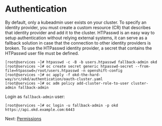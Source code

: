 # Authentication

By default, only a kubeadmin user exists on your cluster. To specify an identity
provider, you must create a custom resource (CR) that describes that identity
provider and add it to the cluster. HTPasswd is an easy way to setup
authentication without relying external systems, it can serve as a fallback
solution in case that the connection to other identity providers is broken. To
use the HTPasswd identity provider, a secret that contains the HTPasswd user
file must be defined.

```shell
[root@services ~]# htpasswd -c -B -b users.htpasswd fallback-admin okd
[root@services ~]# oc create secret generic htpasswd-secret --from-file=htpasswd=/root/users.htpasswd -n openshift-config
[root@services ~]# oc apply -f okd-the-hard-way/src/okd/authentication/oauth-cluster.yaml
[root@services ~]# oc adm policy add-cluster-role-to-user cluster-admin fallback-admin
```

Login as `fallback-admin` user:

```shell
[root@services ~]# oc login -u fallback-admin -p okd https://api.okd.example.com:6443
```

Next: [Permissions](11-permissions.md)
